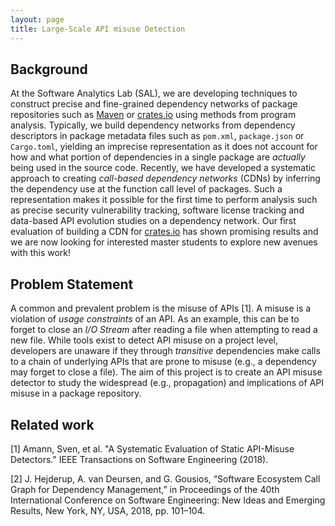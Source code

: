 ```yaml
---
layout: page
title: Large-Scale API misuse Detection
---
```


## Background
At the Software Analytics Lab (SAL), we are developing techniques to construct
precise and fine-grained dependency networks of package repositories such as
[Maven](https://mvnrepository.com/) or
[crates.io](https://crates.io) using methods from program analysis. Typically,
we build dependency networks from dependency descriptors in package metadata
files such as `pom.xml`, `package.json` or `Cargo.toml`, yielding an imprecise
representation as it does not account for how and what portion of dependencies
in a single package are _actually_ being used in the source code.  Recently, we
have developed a systematic approach to creating _call-based dependency
networks_ (CDNs) by inferring the dependency use at the function call level of
packages. Such a representation makes it possible for the first time to perform
analysis such as precise security vulnerability tracking, software license
tracking and data-based API evolution studies on a dependency network.  Our
first evaluation of building a CDN for [crates.io](https://crates.io) has shown
promising results and we are now looking for interested master students to
explore new avenues with this work!

## Problem Statement
A common and prevalent problem is the misuse of APIs [1]. A misuse is a
violation of _usage constraints_ of an API. As an example, this can be to forget
to close an _I/O Stream_ after reading a file when attempting to read a new
file. While tools exist to detect API misuse on a project level, developers are
unaware if they through _transitive_ dependencies make calls to a chain of
underlying APIs that are prone to misuse (e.g., a dependency may forget to close
a file).  The aim of this project is to create an API misuse detector to study
the widespread (e.g., propagation) and implications of API misuse in a package
repository.

## Related work

[1] Amann, Sven, et al. "A Systematic Evaluation of Static API-Misuse
Detectors." IEEE Transactions on Software Engineering (2018).

[2] J. Hejderup, A. van Deursen, and G. Gousios, “Software Ecosystem Call Graph for
Dependency Management,” in Proceedings of the 40th International Conference on
Software Engineering: New Ideas and Emerging Results, New York, NY, USA, 2018,
pp. 101–104.
